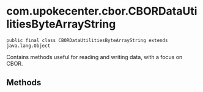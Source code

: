 # com.upokecenter.cbor.CBORDataUtilitiesByteArrayString

    public final class CBORDataUtilitiesByteArrayString extends java.lang.Object

Contains methods useful for reading and writing data, with a focus on CBOR.

## Methods
